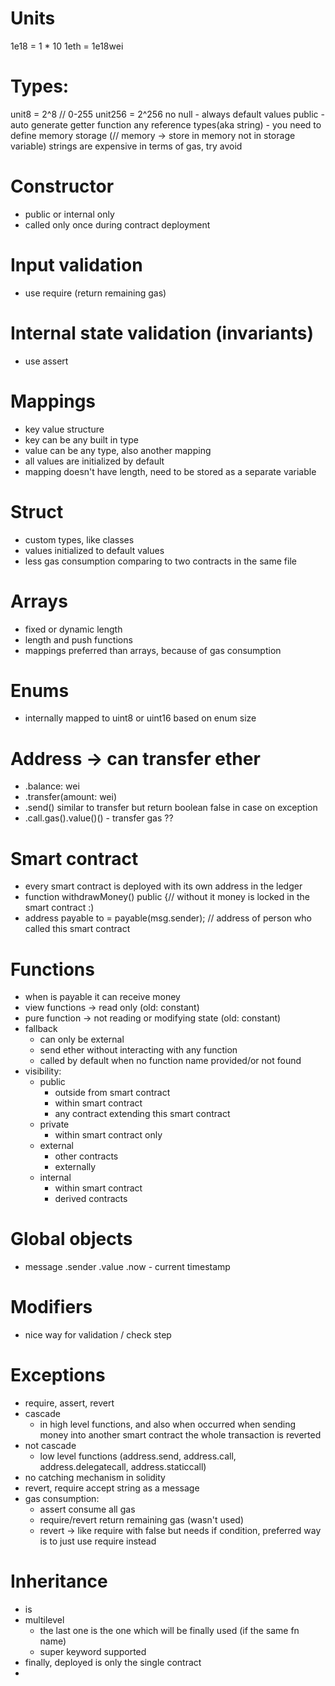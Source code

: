 # Units
1e18 = 1 * 10
1eth = 1e18wei

# Types:
unit8 = 2^8 // 0-255
unit256 = 2^256
no null - always default values
public - auto generate getter function
any reference types(aka string) - you need to define memory storage (// memory -> store in memory not in storage variable)
strings are expensive in terms of gas, try avoid

# Constructor
- public or internal only
- called only once during contract deployment

# Input validation
- use require (return remaining gas)

# Internal state validation (invariants)
- use assert

# Mappings
- key value structure
- key can be any built in type
- value can be any type, also another mapping
- all values are initialized by default
- mapping doesn't have length, need to be stored as a separate variable

# Struct
- custom types, like classes
- values initialized to default values
- less gas consumption comparing to two contracts in the same file

# Arrays
- fixed or dynamic length
- length and push functions
- mappings preferred than arrays, because of gas consumption

# Enums
- internally mapped to uint8 or uint16 based on enum size

# Address -> can transfer ether
- .balance: wei
- .transfer(amount: wei)
- .send() similar to transfer but return boolean false in case on exception
- .call.gas().value()() - transfer gas ??

# Smart contract
- every smart contract is deployed with its own address in the ledger
- function withdrawMoney() public {// without it money is locked in the smart contract :)
- address payable to = payable(msg.sender); // address of person who called this smart contract

# Functions
- when is payable it can receive money
- view functions -> read only (old: constant)
- pure function -> not reading or modifying state (old: constant)
- fallback
  - can only be external
  - send ether without interacting with any function
  - called by default when no function name provided/or not found
- visibility:
  - public
    - outside from smart contract
    - within smart contract
    - any contract extending this smart contract
  - private
    - within smart contract only
  - external
    - other contracts
    - externally
  - internal
    - within smart contract
    - derived contracts

# Global objects
- message
  .sender
  .value
  .now - current timestamp

# Modifiers
- nice way for validation / check step

# Exceptions
- require, assert, revert
- cascade
  - in high level functions, and also when occurred when sending money into another smart contract the whole transaction is reverted
- not cascade
  - low level functions (address.send, address.call, address.delegatecall, address.staticcall)
- no catching mechanism in solidity
- revert, require accept string as a message
- gas consumption:
  - assert consume all gas
  - require/revert return remaining gas (wasn't used)
  - revert -> like require with false but needs if condition, preferred way is to just use require instead

# Inheritance
  - is
  - multilevel
    - the last one is the one which will be finally used (if the same fn name)
    - super keyword supported
  - finally, deployed is only the single contract
  - 